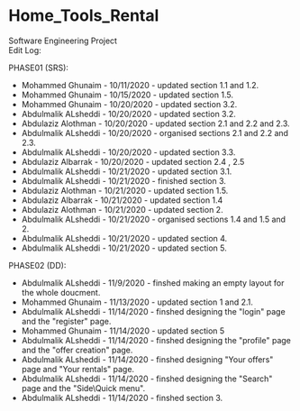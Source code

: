 # Home_Tools_Rental
Software Engineering Project<br />
Edit Log:<br />

PHASE01 (SRS):
- Mohammed Ghunaim - 10/11/2020 - updated section 1.1 and 1.2. <br />
- Mohammed Ghunaim - 10/15/2020 - updated section 1.5. <br />
- Mohammed Ghunaim - 10/20/2020 - updated section 3.2. <br />
- Abdulmalik ALsheddi - 10/20/2020 - updated section 3.2. <br />
- Abdulaziz Alothman - 10/20/2020 - updated section 2.1 and 2.2 and 2.3. <br />
- Abdulmalik ALsheddi - 10/20/2020 - organised sections 2.1 and 2.2 and 2.3. <br />
- Abdulmalik ALsheddi - 10/20/2020 - updated section 3.3. <br />
- Abdulaziz Albarrak - 10/20/2020 - updated section 2.4 , 2.5 <br />
- Abdulmalik ALsheddi - 10/21/2020 - updated section 3.1. <br />
- Abdulmalik ALsheddi - 10/21/2020 - finished section 3. <br />
- Abdulaziz Alothman - 10/21/2020 - updated section 1.5. <br />
- Abdulaziz Albarrak - 10/21/2020 - updated section 1.4 <br />
- Abdulaziz Alothman - 10/21/2020 - updated section 2. <br />
- Abdulmalik ALsheddi - 10/21/2020 - organised sections 1.4 and 1.5 and 2. <br />
- Abdulmalik ALsheddi - 10/21/2020 - updated section 4. <br />
- Abdulmalik ALsheddi - 10/21/2020 - updated section 5. <br />

PHASE02 (DD):<br />
- Abdulmalik ALsheddi - 11/9/2020 - finshed making an empty layout for the whole doucment. <br />
- Mohammed Ghunaim - 11/13/2020 - updated section 1 and 2.1. <br />
- Abdulmalik ALsheddi - 11/14/2020 - finshed designing the "login" page and the "register" page. <br />
- Mohammed Ghunaim - 11/14/2020 - updated section 5 <br />
- Abdulmalik ALsheddi - 11/14/2020 - finshed designing the "profile" page and the "offer creation" page. <br />
- Abdulmalik ALsheddi - 11/14/2020 - finshed designing "Your offers" page and "Your rentals" page. <br />
- Abdulmalik ALsheddi - 11/14/2020 - finshed designing the "Search" page and the "Side\Quick menu". <br />
- Abdulmalik ALsheddi - 11/14/2020 - finshed section 3. <br />

